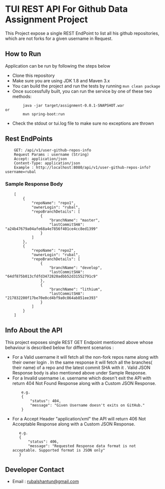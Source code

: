 # TUI REST API For Github Data Assignment Project

This Project expose a single REST EndPoint to list all his github repositories, which are not forks for a given username in Request.

## How to Run

Application can be run by following the steps below

* Clone this repository
* Make sure you are using JDK 1.8 and Maven 3.x
* You can build the project and run the tests by running ```mvn clean package```
* Once successfully built, you can run the service by one of these two methods:
```
        java -jar target/assignment-0.0.1-SNAPSHOT.war
or
        mvn spring-boot:run
```
* Check the stdout or tui.log file to make sure no exceptions are thrown

## Rest EndPoints
```
    GET: /api/v1/user-github-repos-info
    Request Params : username (String)
    Accept: application/json
    Content-Type: application/json
    Example : http://localhost:8080/api/v1/user-github-repos-info?username=rubal
```
### Sample Response Body
```
    [
        {
            "repoName": "repo1",
            "ownerLogin": "rubal",
            "repoBranchDetails": [
                {
                    "branchName": "master",
                    "lastCommitSHA": "a24b47679a04afe68a4e7856f401ce4cc8ed1399"
                }
            ]
        },
        {
            "repoName": "repo2",
            "ownerLogin": "rubal",
            "repoBranchDetails": [
                {
                    "branchName": "develop",
                    "lastCommitSHA": "64df875b013cfdfd3472820adbb52d31552791c9"
                },
                {
                    "branchName": "lithium",
                    "lastCommitSHA": "217832200f17be70e0cd4bf9a0c864ab851ee393"
                }
            ]
        }
    ]
```

## Info About the API

This project exposes single REST GET Endpoint mentioned above whose behaviour is described below for different scenarios :
 * For a Valid username it will fetch all the non-fork repos name along with their owner login . In the same response it will fetch all the
   branches( their name) of a repo and the latest commit SHA with it . Valid JSON Response body is also mentioned above under Sample Response.
 * For a Invalid username i.e. username which doesn't exit the API with return 404 Not Found Response along with a Custom JSON Response.
    ```
        e.g.
        {
            "status": 404,
            "message": "Given Username doesn't exits on GitHub."
        }
    ```
 * For a Accept Header "application/xml" the API will return 406 Not Acceptable Response along with a Custom JSON Response.
     ```
        e.g.
        {
            "status": 406,
            "message": "Requested Response data format is not acceptable. Supported format is JSON only"
        }
    ```

## Developer Contact
  * Email : rubalshantun@gmail.com
